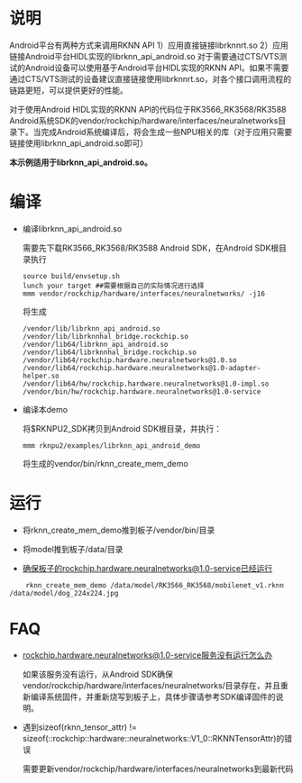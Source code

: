 # 说明
Android平台有两种方式来调用RKNN API
1）应用直接链接librknnrt.so
2）应用链接Android平台HIDL实现的librknn_api_android.so
对于需要通过CTS/VTS测试的Android设备可以使用基于Android平台HIDL实现的RKNN API。如果不需要通过CTS/VTS测试的设备建议直接链接使用librknnrt.so，对各个接口调用流程的链路更短，可以提供更好的性能。

对于使用Android HIDL实现的RKNN API的代码位于RK3566_RK3568/RK3588 Android系统SDK的vendor/rockchip/hardware/interfaces/neuralnetworks目录下。当完成Android系统编译后，将会生成一些NPU相关的库（对于应用只需要链接使用librknn_api_android.so即可）

**本示例适用于librknn_api_android.so。**



# 编译

- 编译librknn_api_android.so

    需要先下载RK3566_RK3568/RK3588 Android SDK，在Android SDK根目录执行

    ```
    source build/envsetup.sh
    lunch your target ##需要根据自己的实际情况进行选择
    mmm vendor/rockchip/hardware/interfaces/neuralnetworks/ -j16

    ```

    将生成

    ```
    /vendor/lib/librknn_api_android.so
    /vendor/lib/librknnhal_bridge.rockchip.so
    /vendor/lib64/librknn_api_android.so
    /vendor/lib64/librknnhal_bridge.rockchip.so
    /vendor/lib64/rockchip.hardware.neuralnetworks@1.0.so
    /vendor/lib64/rockchip.hardware.neuralnetworks@1.0-adapter-helper.so
    /vendor/lib64/hw/rockchip.hardware.neuralnetworks@1.0-impl.so
    /vendor/bin/hw/rockchip.hardware.neuralnetworks@1.0-service
    ```


-  编译本demo

    将$RKNPU2_SDK拷贝到Android SDK根目录，并执行：

    ```
    mmm rknpu2/examples/librknn_api_android_demo
    ```

    将生成的vendor/bin/rknn_create_mem_demo

# 运行


- 将rknn_create_mem_demo推到板子/vendor/bin/目录

- 将model推到板子/data/目录

- 确保板子的rockchip.hardware.neuralnetworks@1.0-service已经运行

```
    rknn_create_mem_demo /data/model/RK3566_RK3568/mobilenet_v1.rknn /data/model/dog_224x224.jpg
```



# FAQ

- rockchip.hardware.neuralnetworks@1.0-service服务没有运行怎么办

    如果该服务没有运行，从Android SDK确保vendor/rockchip/hardware/interfaces/neuralnetworks/目录存在，并且重新编译系统固件，并重新烧写到板子上，具体步骤请参考SDK编译固件的说明。

- 遇到sizeof(rknn_tensor_attr) != sizeof(::rockchip::hardware::neuralnetworks::V1_0::RKNNTensorAttr)的错误

    需要更新vendor/rockchip/hardware/interfaces/neuralnetworks到最新代码
